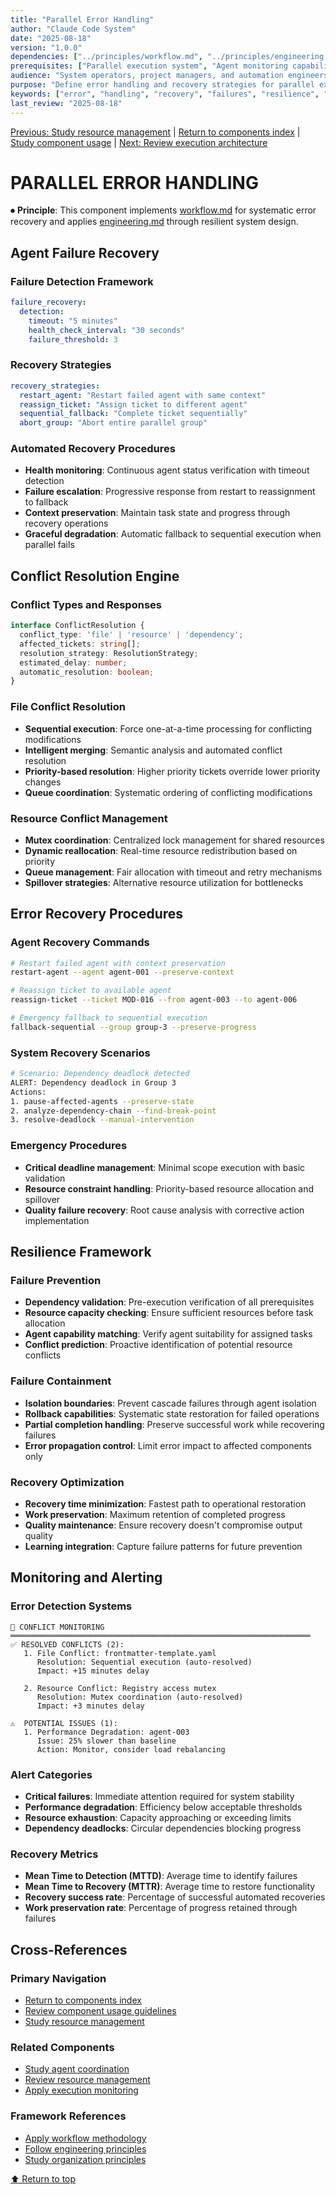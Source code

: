 ```yaml
---
title: "Parallel Error Handling"
author: "Claude Code System"
date: "2025-08-18"
version: "1.0.0"
dependencies: ["../principles/workflow.md", "../principles/engineering.md"]
prerequisites: ["Parallel execution system", "Agent monitoring capabilities"]
audience: "System operators, project managers, and automation engineers"
purpose: "Define error handling and recovery strategies for parallel execution environments"
keywords: ["error", "handling", "recovery", "failures", "resilience", "automation"]
last_review: "2025-08-18"
---
```


[Previous: Study resource management](parallel-resource-management.md) | [Return to components index](README.md) | [Study component usage](COMPONENT_USAGE.md) | [Next: Review execution architecture](execution-architecture-core.md)

# PARALLEL ERROR HANDLING

⏺ **Principle**: This component implements [workflow.md](../principles/workflow.md) for systematic error recovery and applies [engineering.md](../principles/engineering.md) through resilient system design.

## Agent Failure Recovery

### Failure Detection Framework
```yaml
failure_recovery:
  detection:
    timeout: "5 minutes"
    health_check_interval: "30 seconds"
    failure_threshold: 3
```

### Recovery Strategies
```yaml
recovery_strategies:
  restart_agent: "Restart failed agent with same context"
  reassign_ticket: "Assign ticket to different agent"
  sequential_fallback: "Complete ticket sequentially"
  abort_group: "Abort entire parallel group"
```

### Automated Recovery Procedures
- **Health monitoring**: Continuous agent status verification with timeout detection
- **Failure escalation**: Progressive response from restart to reassignment to fallback
- **Context preservation**: Maintain task state and progress through recovery operations
- **Graceful degradation**: Automatic fallback to sequential execution when parallel fails

## Conflict Resolution Engine

### Conflict Types and Responses
```typescript
interface ConflictResolution {
  conflict_type: 'file' | 'resource' | 'dependency';
  affected_tickets: string[];
  resolution_strategy: ResolutionStrategy;
  estimated_delay: number;
  automatic_resolution: boolean;
}
```

### File Conflict Resolution
- **Sequential execution**: Force one-at-a-time processing for conflicting modifications
- **Intelligent merging**: Semantic analysis and automated conflict resolution
- **Priority-based resolution**: Higher priority tickets override lower priority changes
- **Queue coordination**: Systematic ordering of conflicting modifications

### Resource Conflict Management
- **Mutex coordination**: Centralized lock management for shared resources
- **Dynamic reallocation**: Real-time resource redistribution based on priority
- **Queue management**: Fair allocation with timeout and retry mechanisms
- **Spillover strategies**: Alternative resource utilization for bottlenecks

## Error Recovery Procedures

### Agent Recovery Commands
```bash
# Restart failed agent with context preservation
restart-agent --agent agent-001 --preserve-context

# Reassign ticket to available agent
reassign-ticket --ticket MOD-016 --from agent-003 --to agent-006

# Emergency fallback to sequential execution
fallback-sequential --group group-3 --preserve-progress
```

### System Recovery Scenarios
```bash
# Scenario: Dependency deadlock detected
ALERT: Dependency deadlock in Group 3
Actions:
1. pause-affected-agents --preserve-state
2. analyze-dependency-chain --find-break-point
3. resolve-deadlock --manual-intervention
```

### Emergency Procedures
- **Critical deadline management**: Minimal scope execution with basic validation
- **Resource constraint handling**: Priority-based resource allocation and spillover
- **Quality failure recovery**: Root cause analysis with corrective action implementation

## Resilience Framework

### Failure Prevention
- **Dependency validation**: Pre-execution verification of all prerequisites
- **Resource capacity checking**: Ensure sufficient resources before task allocation
- **Agent capability matching**: Verify agent suitability for assigned tasks
- **Conflict prediction**: Proactive identification of potential resource conflicts

### Failure Containment
- **Isolation boundaries**: Prevent cascade failures through agent isolation
- **Rollback capabilities**: Systematic state restoration for failed operations
- **Partial completion handling**: Preserve successful work while recovering failures
- **Error propagation control**: Limit error impact to affected components only

### Recovery Optimization
- **Recovery time minimization**: Fastest path to operational restoration
- **Work preservation**: Maximum retention of completed progress
- **Quality maintenance**: Ensure recovery doesn't compromise output quality
- **Learning integration**: Capture failure patterns for future prevention

## Monitoring and Alerting

### Error Detection Systems
```
🚨 CONFLICT MONITORING
═══════════════════════════════════════════════════════════════════
✅ RESOLVED CONFLICTS (2):
   1. File Conflict: frontmatter-template.yaml
      Resolution: Sequential execution (auto-resolved)
      Impact: +15 minutes delay
      
   2. Resource Conflict: Registry access mutex
      Resolution: Mutex coordination (auto-resolved)
      Impact: +3 minutes delay

⚠️  POTENTIAL ISSUES (1):
   1. Performance Degradation: agent-003
      Issue: 25% slower than baseline
      Action: Monitor, consider load rebalancing
```

### Alert Categories
- **Critical failures**: Immediate attention required for system stability
- **Performance degradation**: Efficiency below acceptable thresholds
- **Resource exhaustion**: Capacity approaching or exceeding limits
- **Dependency deadlocks**: Circular dependencies blocking progress

### Recovery Metrics
- **Mean Time to Detection (MTTD)**: Average time to identify failures
- **Mean Time to Recovery (MTTR)**: Average time to restore functionality
- **Recovery success rate**: Percentage of successful automated recoveries
- **Work preservation rate**: Percentage of progress retained through failures

## Cross-References

### Primary Navigation
- [Return to components index](README.md)
- [Review component usage guidelines](COMPONENT_USAGE.md)
- [Study resource management](parallel-resource-management.md)

### Related Components
- [Study agent coordination](parallel-agent-coordination.md)
- [Review resource management](parallel-resource-management.md)
- [Apply execution monitoring](execution-control-commands.md)

### Framework References
- [Apply workflow methodology](../principles/workflow.md)
- [Follow engineering principles](../principles/engineering.md)
- [Study organization principles](../principles/organization.md)

[⬆ Return to top](#parallel-error-handling)